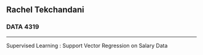 ## Rachel Tekchandani
### DATA 4319
---

Supervised Learning : Support Vector Regression on Salary Data
